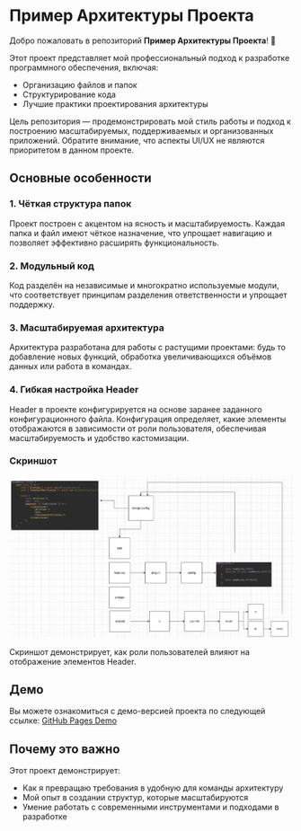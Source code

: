 # Пример Архитектуры Проекта

Добро пожаловать в репозиторий **Пример Архитектуры Проекта**! 🎉

Этот проект представляет мой профессиональный подход к разработке программного обеспечения, включая:

- Организацию файлов и папок
- Структурирование кода
- Лучшие практики проектирования архитектуры

Цель репозитория — продемонстрировать мой стиль работы и подход к построению масштабируемых, поддерживаемых и организованных приложений. Обратите внимание, что аспекты UI/UX не являются приоритетом в данном проекте.

## Основные особенности

### 1. Чёткая структура папок

Проект построен с акцентом на ясность и масштабируемость. Каждая папка и файл имеют чёткое назначение, что упрощает навигацию и позволяет эффективно расширять функциональность.

### 2. Модульный код

Код разделён на независимые и многократно используемые модули, что соответствует принципам разделения ответственности и упрощает поддержку.

### 3. Масштабируемая архитектура

Архитектура разработана для работы с растущими проектами: будь то добавление новых функций, обработка увеличивающихся объёмов данных или работа в командах.

### 4. Гибкая настройка Header

Header в проекте конфигурируется на основе заранее заданного конфигурационного файла. 
Конфигурация определяет, какие элементы отображаются в зависимости от роли пользователя, обеспечивая масштабируемость и удобство кастомизации.

### Скриншот

![Header Architecture](screenshots/2024-12-28_22-05.png)

Скриншот демонстрирует, как роли пользователей влияют на отображение элементов Header.

## Демо

Вы можете ознакомиться с демо-версией проекта по следующей ссылке: [GitHub Pages Demo](https://dima9119708.github.io/project-architecture-demo/)

## Почему это важно

Этот проект демонстрирует:

- Как я превращаю требования в удобную для команды архитектуру
- Мой опыт в создании структур, которые масштабируются
- Умение работать с современными инструментами и подходами в разработке
